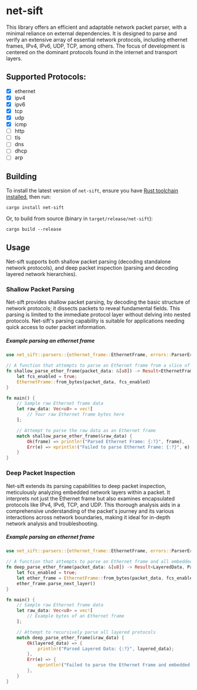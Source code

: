 # net-sift

This library offers an efficient and adaptable network packet parser, with a minimal reliance on external dependencies. It is designed to parse and verify an extensive array of essential network protocols, including ethernet frames, IPv4, IPv6, UDP, TCP, among others. The focus of development is centered on the dominant protocols found in the internet and transport layers.

## Supported Protocols:

- [X] ethernet
- [X] ipv4
- [X] ipv6
- [X] tcp
- [X] udp
- [X] icmp
- [ ] http
- [ ] tls
- [ ] dns
- [ ] dhcp
- [ ] arp

## Building
To install the latest version of `net-sift`, ensure you have [Rust toolchain installed](https://rustup.rs/), then run:
```
cargo install net-sift
```
Or, to build from source (binary in `target/release/net-sift`):
```
cargo build --release
```

## Usage
Net-sift supports both shallow packet parsing (decoding standalone network protocols), and deep packet inspection (parsing and decoding layered network hierarchies).

### Shallow Packet Parsing
Net-sift provides shallow packet parsing, by decoding the basic structure of network protocols; it dissects packets to reveal fundamental fields. This parsing is limited to the immediate protocol layer without delving into nested protocols. Net-sift's parsing capability is suitable for applications needing quick access to outer packet information.

##### Example parsing an ethernet frame
```rust
use net_sift::parsers::{ethernet_frame::EthernetFrame, errors::ParserError};

// A function that attempts to parse an Ethernet frame from a slice of bytes.
fn shallow_parse_ether_frame(packet_data: &[u8]) -> Result<EthernetFrame, ParserError> {
    let fcs_enabled = true;
    EthernetFrame::from_bytes(packet_data, fcs_enabled)
}

fn main() {
    // Sample raw Ethernet frame data
    let raw_data: Vec<u8> = vec![
        // Your raw Ethernet frame bytes here
    ];

    // Attempt to parse the raw data as an Ethernet frame
    match shallow_parse_ether_frame(&raw_data) {
        Ok(frame) => println!("Parsed Ethernet Frame: {:?}", frame),
        Err(e) => eprintln!("Failed to parse Ethernet Frame: {:?}", e),
    }
}

```

### Deep Packet Inspection
Net-sift extends its parsing capabilities to deep packet inspection, meticulously analyzing embedded network layers within a packet. It interprets not just the Ethernet frame but also examines encapsulated protocols like IPv4, IPv6, TCP, and UDP. This thorough analysis aids in a comprehensive understanding of the packet's journey and its various interactions across network boundaries, making it ideal for in-depth network analysis and troubleshooting.

##### Example parsing an ethernet frame

```rust
use net_sift::parsers::{ethernet_frame::EthernetFrame, errors::ParserError, definitions::{DeepParser, LayeredData}};

// A function that attempts to parse an Ethernet frame and all embedded packets
fn deep_parse_ether_frame(packet_data: &[u8]) -> Result<LayeredData, ParserError> {
    let fcs_enabled = true;
    let ether_frame = EthernetFrame::from_bytes(packet_data, fcs_enabled)?;
    ether_frame.parse_next_layer()
}

fn main() {
    // Sample raw Ethernet frame data
    let raw_data: Vec<u8> = vec![
        // Example bytes of an Ethernet frame
    ];

    // Attempt to recursively parse all layered protocols
    match deep_parse_ether_frame(&raw_data) {
        Ok(layered_data) => {
            println!("Parsed Layered Data: {:?}", layered_data);
        },
        Err(e) => {
            eprintln!("Failed to parse the Ethernet Frame and embedded layers: {:?}", e);
        },
    }
}

```

